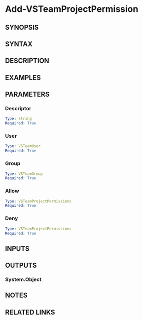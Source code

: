 <!-- #include "./common/header.md" -->

# Add-VSTeamProjectPermission

## SYNOPSIS

<!-- #include "./synopsis/Add-VSTeamProjectPermission.md" -->

## SYNTAX

## DESCRIPTION

<!-- #include "./synopsis/Add-VSTeamProjectPermission.md" -->

## EXAMPLES

## PARAMETERS

### Descriptor

```yaml
Type: String
Required: True
```

### User

```yaml
Type: VSTeamUser
Required: True
```

### Group

```yaml
Type: VSTeamGroup
Required: True
```

### Allow

```yaml
Type: VSTeamProjectPermissions
Required: True
```

### Deny

```yaml
Type: VSTeamProjectPermissions
Required: True
```

<!-- #include "./params/projectName.md" -->

## INPUTS

## OUTPUTS

### System.Object

## NOTES

<!-- #include "./common/prerequisites.md" -->

## RELATED LINKS

